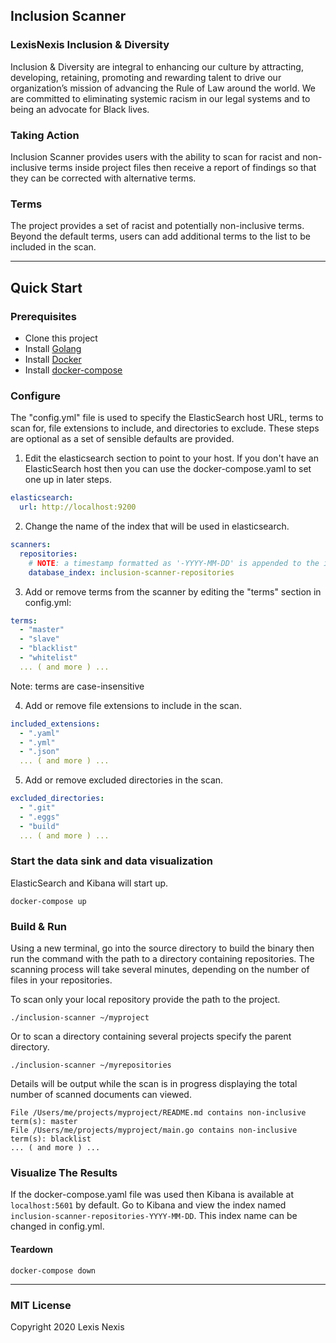Inclusion Scanner
---

### LexisNexis Inclusion & Diversity
Inclusion & Diversity are integral to enhancing our culture by attracting, developing, retaining, promoting and rewarding talent to drive our organization’s mission of advancing the Rule of Law around the world.  We are committed to eliminating systemic racism in our legal systems and to being an advocate for Black lives.

### Taking Action
Inclusion Scanner provides users with the ability to scan for racist and non-inclusive terms inside project files then receive a report of findings so that they can be corrected with alternative terms.

### Terms
The project provides a set of racist and potentially non-inclusive terms. Beyond the default terms, users can add additional terms to the list to be included in the scan.

---

## Quick Start

### Prerequisites
- Clone this project
- Install [Golang](https://golang.org/doc/install)
- Install [Docker](https://docs.docker.com/get-docker/)
- Install [docker-compose](https://docs.docker.com/compose/install/)

### Configure
The "config.yml" file is used to specify the ElasticSearch host URL, terms to scan for, file extensions to include, and directories to exclude.
These steps are optional as a set of sensible defaults are provided. 

1. Edit the elasticsearch section to point to your host. If you don't have an ElasticSearch host then you can use the docker-compose.yaml to set one up in later steps.
```yaml
elasticsearch:
  url: http://localhost:9200
```

2. Change the name of the index that will be used in elasticsearch.
```yaml
scanners:
  repositories:
    # NOTE: a timestamp formatted as '-YYYY-MM-DD' is appended to the index
    database_index: inclusion-scanner-repositories
```

3. Add or remove terms from the scanner by editing the "terms" section in config.yml:
```yaml
terms:
  - "master"
  - "slave"
  - "blacklist"
  - "whitelist"
  ... ( and more ) ...
```
Note: terms are case-insensitive

4. Add or remove file extensions to include in the scan.
```yaml
included_extensions:
  - ".yaml"
  - ".yml"
  - ".json"
  ... ( and more ) ...
```

5. Add or remove excluded directories in the scan.
```yaml
excluded_directories:
  - ".git"
  - ".eggs"
  - "build"
  ... ( and more ) ...
```

### Start the data sink and data visualization
ElasticSearch and Kibana will start up.
```shell
docker-compose up
```

### Build & Run
Using a new terminal, go into the source directory to build the binary then run the command with the path to a directory containing repositories.
The scanning process will take several minutes, depending on the number of files in your repositories.

To scan only your local repository provide the path to the project.
```shell
./inclusion-scanner ~/myproject
```

Or to scan a directory containing several projects specify the parent directory.
```shell
./inclusion-scanner ~/myrepositories
```

Details will be output while the scan is in progress displaying the total number of scanned documents can viewed.
```text
File /Users/me/projects/myproject/README.md contains non-inclusive term(s): master
File /Users/me/projects/myproject/main.go contains non-inclusive term(s): blacklist
... ( and more ) ...
```

### Visualize The Results
If the docker-compose.yaml file was used then Kibana is available at `localhost:5601` by default.
Go to Kibana and view the index named `inclusion-scanner-repositories-YYYY-MM-DD`. This index name can be changed in config.yml.

#### Teardown
```shell
docker-compose down
```

---

### MIT License
Copyright 2020 Lexis Nexis
